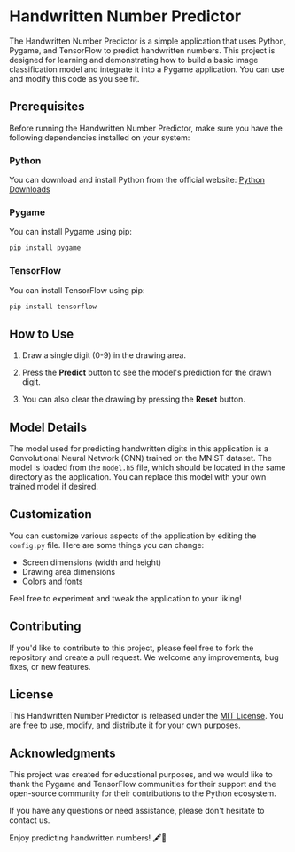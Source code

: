 # Handwritten Number Predictor

The Handwritten Number Predictor is a simple application that uses Python, Pygame, and TensorFlow to predict handwritten numbers. This project is designed for learning and demonstrating how to build a basic image classification model and integrate it into a Pygame application. You can use and modify this code as you see fit.

## Prerequisites

Before running the Handwritten Number Predictor, make sure you have the following dependencies installed on your system:

### Python

You can download and install Python from the official website: [Python Downloads](https://www.python.org/downloads/)

### Pygame

You can install Pygame using pip:

```bash
pip install pygame
```

### TensorFlow

You can install TensorFlow using pip:

```bash
pip install tensorflow
```

## How to Use

1. Draw a single digit (0-9) in the drawing area.

2. Press the **Predict** button to see the model's prediction for the drawn digit.

3. You can also clear the drawing by pressing the **Reset** button.

## Model Details

The model used for predicting handwritten digits in this application is a Convolutional Neural Network (CNN) trained on the MNIST dataset. The model is loaded from the `model.h5` file, which should be located in the same directory as the application. You can replace this model with your own trained model if desired.

## Customization

You can customize various aspects of the application by editing the `config.py` file. Here are some things you can change:

- Screen dimensions (width and height)
- Drawing area dimensions
- Colors and fonts

Feel free to experiment and tweak the application to your liking!

## Contributing

If you'd like to contribute to this project, please feel free to fork the repository and create a pull request. We welcome any improvements, bug fixes, or new features.

## License

This Handwritten Number Predictor is released under the [MIT License](LICENSE). You are free to use, modify, and distribute it for your own purposes.

## Acknowledgments

This project was created for educational purposes, and we would like to thank the Pygame and TensorFlow communities for their support and the open-source community for their contributions to the Python ecosystem.

If you have any questions or need assistance, please don't hesitate to contact us.

Enjoy predicting handwritten numbers! 🖋🔢
